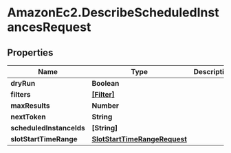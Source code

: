 # AmazonEc2.DescribeScheduledInstancesRequest

## Properties

Name | Type | Description | Notes
------------ | ------------- | ------------- | -------------
**dryRun** | **Boolean** |  | [optional] 
**filters** | [**[Filter]**](Filter.md) |  | [optional] 
**maxResults** | **Number** |  | [optional] 
**nextToken** | **String** |  | [optional] 
**scheduledInstanceIds** | **[String]** |  | [optional] 
**slotStartTimeRange** | [**SlotStartTimeRangeRequest**](SlotStartTimeRangeRequest.md) |  | [optional] 


